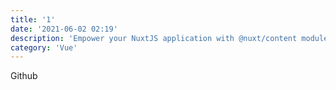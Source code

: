 ```yaml
---
title: '1'
date: '2021-06-02 02:19'
description: 'Empower your NuxtJS application with @nuxt/content module write in a content/ directory and fetch your Markdown, JSON, YAML and CSV files through a MongoDB like API, acting as a Git-based Headless CMS.'
category: 'Vue'
---
```


Github